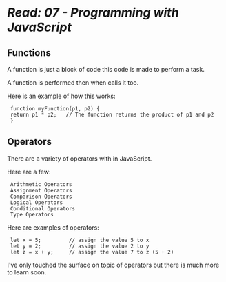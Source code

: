 # *Read: 07 - Programming with JavaScript*

## Functions

A function is just a block of code this code is made to perform a task.

A function is performed then when calls it too.

Here is an example of how this works:

     function myFunction(p1, p2) {
     return p1 * p2;   // The function returns the product of p1 and p2
     }

## Operators

There are a variety of operators with in JavaScript.

Here are a few:

     Arithmetic Operators
     Assignment Operators
     Comparison Operators
     Logical Operators
     Conditional Operators
     Type Operators

Here are examples of operators:

     let x = 5;         // assign the value 5 to x
     let y = 2;         // assign the value 2 to y
     let z = x + y;     // assign the value 7 to z (5 + 2)

I've only touched the surface on topic of operators but there is much more to learn soon.
